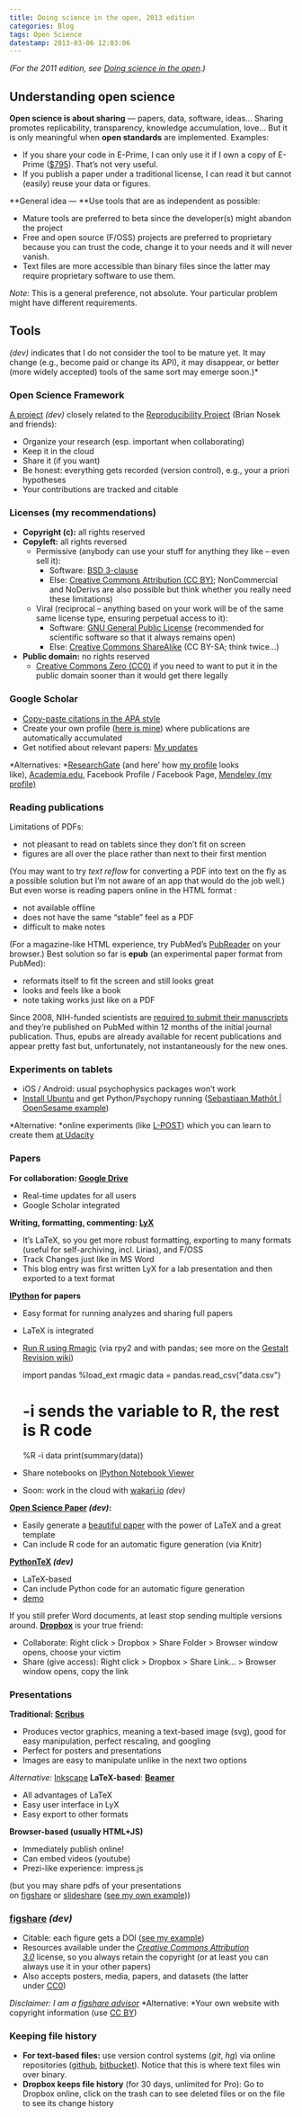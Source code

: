 ```yaml
---
title: Doing science in the open, 2013 edition
categories: Blog
tags: Open Science
datestamp: 2013-03-06 12:03:06
---
```


*(For the 2011 edition, see [Doing science in the open](http://klab.lt/2011/10/04/doing-science-in-the-open/).)*

Understanding open science
--------------------------

**Open science is about sharing** — papers, data, software, ideas… Sharing promotes replicability, transparency, knowledge accumulation, love… But it is only meaningful when **open standards** are implemented. Examples:

-   If you share your code in E-Prime, I can only use it if I own a copy of E-Prime ([\$795](http://www.pstnet.com/eprime.cfm?tabID=Pricing)). That’s not very useful.
-   If you publish a paper under a traditional license, I can read it but cannot (easily) reuse your data or figures.

**General idea — **Use tools that are as independent as possible:

-   Mature tools are preferred to beta since the developer(s) might abandon the project
-   Free and open source (F/OSS) projects are preferred to proprietary because you can trust the code, change it to your needs and it will never vanish.
-   Text files are more accessible than binary files since the latter may require proprietary software to use them.

*Note:* This is a general preference, not absolute. Your particular problem might have different requirements.

Tools
-----

*(dev)* indicates that I do not consider the tool to be mature yet. It may change (e.g., become paid or change its API), it may disappear, or better (more widely accepted) tools of the same sort may emerge soon.)*

### Open Science Framework ###

[A project](http://openscienceframework.org/) *(dev)* closely related to the [Reproducibility Project](http://openscienceframework.org/reproducibility/) (Brian Nosek and friends):

-   Organize your research (esp. important when collaborating)
-   Keep it in the cloud
-   Share it (if you want)
-   Be honest: everything gets recorded (version control), e.g., your a priori hypotheses
-   Your contributions are tracked and citable

### Licenses (my recommendations) ###

-   **Copyright (c):** all rights reserved
-   **Copyleft:** all rights reversed
    -   Permissive (anybody can use your stuff for anything they like – even sell it):
        -   Software: [BSD 3-clause](http://opensource.org/licenses/BSD-3-Clause)
        -   Else: [Creative Commons Attribution (CC BY)](http://creativecommons.org/licenses/by/3.0/); NonCommercial and NoDerivs are also possible but think whether you really need these limitations)
    -   Viral (reciprocal – anything based on your work will be of the same same license type, ensuring perpetual access to it):
        -   Software: [GNU General Public License](http://www.gnu.org/licenses/quick-guide-gplv3.html) (recommended for scientific software so that it always remains open)
        -   Else: [Creative Commons ShareAlike](http://creativecommons.org/licenses/by-sa/3.0/) (CC BY-SA; think twice…)
-   **Public domain:** no rights reserved
    -   [Creative Commons Zero (CC0)](http://creativecommons.org/about/cc0) if you need to want to put it in the public domain sooner than it would get there legally

### Google Scholar

-   [Copy-paste citations in the APA style](http://googlescholar.blogspot.be/2012/10/cite-from-search-results.html)
-   Create your own profile ([here is mine](http://scholar.google.com/citations?user=g7c_OQMAAAAJ)) where publications are automatically accumulated
-   Get notified about relevant papers: [My updates](http://googlescholar.blogspot.be/2012/08/scholar-updates-making-new-connections.html)

*Alternatives: *[ResearchGate](http://www.researchgate.net/) (and here’ how [my profile](https://www.researchgate.net/profile/Jonas_Kubilius/) looks like), [Academia.edu](http://academia.edu/), Facebook Profile / Facebook Page, [Mendeley (my profile)](http://www.mendeley.com/profiles/jonas-kubilius/)

### Reading publications

Limitations of PDFs:

-   not pleasant to read on tablets since they don’t fit on screen
-   figures are all over the place rather than next to their first mention

(You may want to try *text reflow* for converting a PDF into text on the fly as a possible solution but I’m not aware of an app that would do the job well.) But even worse is reading papers online in the HTML format :

-   not available offline
-   does not have the same “stable” feel as a PDF
-   difficult to make notes

(For a magazine-like HTML experience, try PubMed’s [PubReader](http://www.ncbi.nlm.nih.gov/pmc/about/pubreader/) on your browser.) Best solution so far is **epub** (an experimental paper format from PubMed):

-   reformats itself to fit the screen and still looks great
-   looks and feels like a book
-   note taking works just like on a PDF

Since 2008, NIH-funded scientists are [required to submit their manuscripts](http://publicaccess.nih.gov/FAQ.htm#753) and they’re published on PubMed within 12 months of the initial journal publication. Thus, epubs are already available for recent publications and appear pretty fast but, unfortunately, not instantaneously for the new ones.

### Experiments on tablets

-   iOS / Android: usual psychophysics packages won’t work
-   [Install Ubuntu](https://wiki.ubuntu.com/Nexus7) and get Python/Psychopy running ([Sebastiaan Mathôt | OpenSesame example](http://www.cogsci.nl/blog/miscellaneous/208-running-psychological-experiments-on-a-tablet-with-opensesame))

*Alternative: *online experiments (like [L-POST](http://gestaltrevision.be/tests/index.php?language=en)) which you can learn to create them [at Udacity](https://www.udacity.com/course/cs255)

### Papers

**For collaboration: [Google Drive](http://drive.google.com)**

-   Real-time updates for all users
-   Google Scholar integrated

**Writing, formatting, commenting: [LyX](http://www.lyx.org/)**

-   It’s LaTeX, so you get more robust formatting, exporting to many formats (useful for self-archiving, incl. Lirias), and F/OSS
-   Track Changes just like in MS Word
-   This blog entry was first written LyX for a lab presentation and then exported to a text format

**[IPython](http://ipython.org/) for papers**

-   Easy format for running analyzes and sharing full papers
-   LaTeX is integrated
-   [Run R using Rmagic](http://www.randalolson.com/2013/01/14/filling-in-pythons-gaps-in-statistics-packages-with-rmagic/) (via rpy2 and with pandas; see more on the [Gestalt Revision wiki](http://gestaltrevision.be/wiki/python/rpy))

    import pandas
    %load_ext rmagic
    data = pandas.read_csv("data.csv")
    # -i sends the variable to R, the rest is R code
    %R -i data print(summary(data))

-   Share notebooks on [IPython Notebook Viewer](http://nbviewer.ipython.org/)
-   Soon: work in the cloud with [wakari.io](http://wakari.io) *(dev)*

**[Open Science Paper](https://github.com/cpfaff/Open-Science-Paper) *(dev)*:**

-   Easily generate a [beautiful paper](https://github.com/cpfaff/Open-Science-Paper/blob/master/open_science_paper.pdf) with the power of LaTeX and a great template
-   Can include R code for an automatic figure generation (via Knitr)

**[PythonTeX](https://github.com/gpoore/pythontex) *(dev)***

-   LaTeX-based
-   Can include Python code for an automatic figure generation
-   [demo](http://www.youtube.com/watch?v=yIO4l0zHGjw)<span style="font-size: 13px;"> </span>

If you still prefer Word documents, at least stop sending multiple versions around. [**Dropbox**](https://www.dropbox.com/) is your true friend:

-   Collaborate: Right click \> Dropbox \> Share Folder \> Browser window opens, choose your victim
-   Share (give access): Right click \> Dropbox \> Share Link… \> Browser window opens, copy the link

### Presentations ###

**Traditional: [Scribus](http://www.scribus.net/)**

-   Produces vector graphics, meaning a text-based image (svg), good for easy manipulation, perfect rescaling, and googling
-   Perfect for posters and presentations
-   Images are easy to manipulate unlike in the next two options

*Alternative:* [Inkscape](http://inkscape.org/) **LaTeX-based**: **[Beamer](https://bitbucket.org/rivanvx/beamer/wiki/Home)**

-   All advantages of LaTeX
-   Easy user interface in LyX
-   Easy export to other formats

**Browser-based (usually HTML+JS)**

-   Immediately publish online!
-   Can embed videos (youtube)
-   Prezi-like experience: impress.js

(but you may share pdfs of your presentations on [figshare](http://figshare.com/) or [slideshare](http://www.slideshare.net) ([see my own example](http://www.slideshare.net/qbilius/kubilius-stupid-machinestedxwithurls-15628922)))

### [figshare](http://figshare.com/) *(dev)* ###

-   Citable: each figure gets a DOI ([see my example](http://dx.doi.org/10.6084/m9.figshare.106794))
-   Resources available under the *[Creative Commons Attribution 3.0](http://creativecommons.org/licenses/by/3.0/)* license, so you always retain the copyright (or at least you can always use it in your other papers)
-   Also accepts posters, media, papers, and datasets (the latter under [CC0](http://creativecommons.org/publicdomain/zero/1.0/))

*Disclaimer: I am a [figshare advisor](http://figshare.com/advisors)* *Alternative: *Your own website with copyright information (use [CC BY](http://creativecommons.org/licenses/by/3.0/))

### Keeping file history ###

-   **For text-based files:** use version control systems (*git*, *hg*) via online repositories ([github](https://github.com/), [bitbucket](https://bitbucket.org)). Notice that this is where text files win over binary.
-   **Dropbox keeps file history** (for 30 days, unlimited for Pro): Go to Dropbox online, click on the trash can to see deleted files or on the file to see its change history
